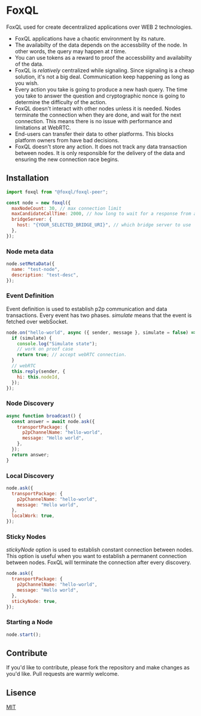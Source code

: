 # FoxQL

FoxQL used for create decentralized applications over WEB 2 technologies.

- FoxQL applications have a chaotic environment by its nature.
- The availabilty of the data depends on the accessbility of the node. In other words, the query may happen at _t_ time.
- You can use tokens as a reward to proof the accessbility and availabilty of the data.
- FoxQL is _relatively_ centralized while signaling. Since signaling is a cheap solution, it's not a big deal. Communication keep happening as long as you wish.
- Every action you take is going to produce a new hash query. The time you take to answer the question and cryptographic nonce is going to determine the difficulty of the action.
- FoxQL doesn't interact with other nodes unless it is needed. Nodes terminate the connection when they are done, and wait for the next connection. This means there is no issue with performance and limitations at WebRTC.
- End-users can transfer their data to other platforms. This blocks platform owners from have bad decisions.
- FoxQL doesn't store any action. It does not track any data transaction between nodes. It is only responsible for the delivery of the data and ensuring the new connection race begins.

## Installation

```js
import foxql from "@foxql/foxql-peer";

const node = new foxql({
  maxNodeCount: 30, // max connection limit
  maxCandidateCallTime: 2000, // how long to wait for a response from a candidate node
  bridgeServer: {
    host: "{YOUR_SELECTED_BRIDGE_URI}", // which bridge server to use
  },
});
```

### Node meta data

```js
node.setMetaData({
  name: "test-node",
  description: "test-desc",
});
```

### Event Definition

Event definition is used to establish p2p communication and data transactions. Every event has two phases. _simulate_ means that the event is fetched over webSocket.

```js
node.on("hello-world", async ({ sender, message }, simulate = false) => {
  if (simulate) {
    console.log("Simulate state");
    // work on proof case
    return true; // accept webRTC connection.
  }
  // webRTC
  this.reply(sender, {
    hi: this.nodeId,
  });
});
```

### Node Discovery

```js
async function broadcast() {
  const answer = await node.ask({
    transportPackage: {
      p2pChannelName: "hello-world",
      message: "Hello world",
    },
  });
  return answer;
}
```

### Local Discovery

<!-- needs info -->

```js
node.ask({
  transportPackage: {
    p2pChannelName: "hello-world",
    message: "Hello world",
  },
  localWork: true,
});
```

### Sticky Nodes

_stickyNode_ option is used to establish constant connection between nodes. This option is useful when you want to establish a permanent connection between nodes.
FoxQL will terminate the connection after every discovery.

```js
node.ask({
  transportPackage: {
    p2pChannelName: "hello-world",
    message: "Hello world",
  },
  stickyNode: true,
});
```

### Starting a Node

```js
node.start();
```

## Contribute

If you'd like to contribute, please fork the repository and make changes as you'd like. Pull requests are warmly welcome.

## Lisence

[MIT](https://github.com/foxql/peer/blob/main/LICENSE)
